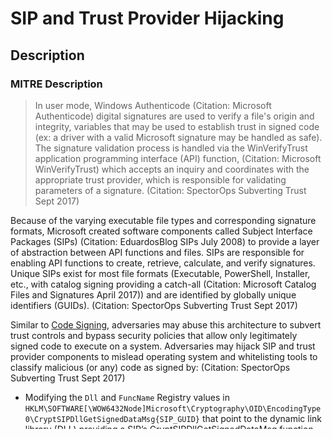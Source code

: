 
# SIP and Trust Provider Hijacking

## Description

### MITRE Description

> In user mode, Windows Authenticode (Citation: Microsoft Authenticode) digital signatures are used to verify a file's origin and integrity, variables that may be used to establish trust in signed code (ex: a driver with a valid Microsoft signature may be handled as safe). The signature validation process is handled via the WinVerifyTrust application programming interface (API) function,  (Citation: Microsoft WinVerifyTrust) which accepts an inquiry and coordinates with the appropriate trust provider, which is responsible for validating parameters of a signature. (Citation: SpectorOps Subverting Trust Sept 2017)

Because of the varying executable file types and corresponding signature formats, Microsoft created software components called Subject Interface Packages (SIPs) (Citation: EduardosBlog SIPs July 2008) to provide a layer of abstraction between API functions and files. SIPs are responsible for enabling API functions to create, retrieve, calculate, and verify signatures. Unique SIPs exist for most file formats (Executable, PowerShell, Installer, etc., with catalog signing providing a catch-all  (Citation: Microsoft Catalog Files and Signatures April 2017)) and are identified by globally unique identifiers (GUIDs). (Citation: SpectorOps Subverting Trust Sept 2017)

Similar to [Code Signing](https://attack.mitre.org/techniques/T1116), adversaries may abuse this architecture to subvert trust controls and bypass security policies that allow only legitimately signed code to execute on a system. Adversaries may hijack SIP and trust provider components to mislead operating system and whitelisting tools to classify malicious (or any) code as signed by: (Citation: SpectorOps Subverting Trust Sept 2017)

* Modifying the <code>Dll</code> and <code>FuncName</code> Registry values in <code>HKLM\SOFTWARE[\WOW6432Node\]Microsoft\Cryptography\OID\EncodingType 0\CryptSIPDllGetSignedDataMsg\{SIP_GUID}</code> that point to the dynamic link library (DLL) providing a SIP’s CryptSIPDllGetSignedDataMsg function, which retrieves an encoded digital certificate from a signed file. By pointing to a maliciously-crafted DLL with an exported function that always returns a known good signature value (ex: a Microsoft signature for Portable Executables) rather than the file’s real signature, an adversary can apply an acceptable signature value all files using that SIP (Citation: GitHub SIP POC Sept 2017) (although a hash mismatch will likely occur, invalidating the signature, since the hash returned by the function will not match the value computed from the file).
* Modifying the <code>Dll</code> and <code>FuncName</code> Registry values in <code>HKLM\SOFTWARE\[WOW6432Node\]Microsoft\Cryptography\OID\EncodingType 0\CryptSIPDllVerifyIndirectData\{SIP_GUID}</code> that point to the DLL providing a SIP’s CryptSIPDllVerifyIndirectData function, which validates a file’s computed hash against the signed hash value. By pointing to a maliciously-crafted DLL with an exported function that always returns TRUE (indicating that the validation was successful), an adversary can successfully validate any file (with a legitimate signature) using that SIP (Citation: GitHub SIP POC Sept 2017) (with or without hijacking the previously mentioned CryptSIPDllGetSignedDataMsg function). This Registry value could also be redirected to a suitable exported function from an already present DLL, avoiding the requirement to drop and execute a new file on disk.
* Modifying the <code>DLL</code> and <code>Function</code> Registry values in <code>HKLM\SOFTWARE\[WOW6432Node\]Microsoft\Cryptography\Providers\Trust\FinalPolicy\{trust provider GUID}</code> that point to the DLL providing a trust provider’s FinalPolicy function, which is where the decoded and parsed signature is checked and the majority of trust decisions are made. Similar to hijacking SIP’s CryptSIPDllVerifyIndirectData function, this value can be redirected to a suitable exported function from an already present DLL or a maliciously-crafted DLL (though the implementation of a trust provider is complex).
* **Note:** The above hijacks are also possible without modifying the Registry via [DLL Search Order Hijacking](https://attack.mitre.org/techniques/T1038).

Hijacking SIP or trust provider components can also enable persistent code execution, since these malicious components may be invoked by any application that performs code signing or signature validation. (Citation: SpectorOps Subverting Trust Sept 2017)

## Aliases

```

```

## Additional Attributes

* Bypass: ['Application whitelisting', 'Autoruns Analysis', 'Digital Certificate Validation', 'Process whitelisting', 'User Mode Signature Validation']
* Effective Permissions: None
* Network: None
* Permissions: ['Administrator', 'SYSTEM']
* Platforms: ['Windows']
* Remote: None
* Type: attack-pattern
* Wiki: https://attack.mitre.org/techniques/T1198

## Potential Commands

```

```

## Commands Dataset

```

```

## Potential Detections

```json
[{'data_source': ['4688', 'Process Execution']},
 {'data_source': ['4657', 'Windows Registry']},
 {'data_source': ['Windows event logs']},
 {'data_source': ['Loaded DLLs']},
 {'data_source': ['DLL monitoring']},
 {'data_source': ['API monitoring']},
 {'data_source': ['Application Logs']},
 {'data_source': ['4688', 'Process Execution']},
 {'data_source': ['4657', 'Windows Registry']},
 {'data_source': ['Windows event logs']},
 {'data_source': ['Sysmon - ID 7', 'Loaded DLLs']},
 {'data_source': ['Sysmon - ID 7', 'DLL monitoring']},
 {'data_source': ['API monitoring']},
 {'data_source': ['Application Logs']}]
```

## Potential Queries

```json

```

## Raw Dataset

```json

```

# Tactics


* [Defense Evasion](../tactics/Defense-Evasion.md)

* [Persistence](../tactics/Persistence.md)
    

# Mitigations

None

# Actors

None
